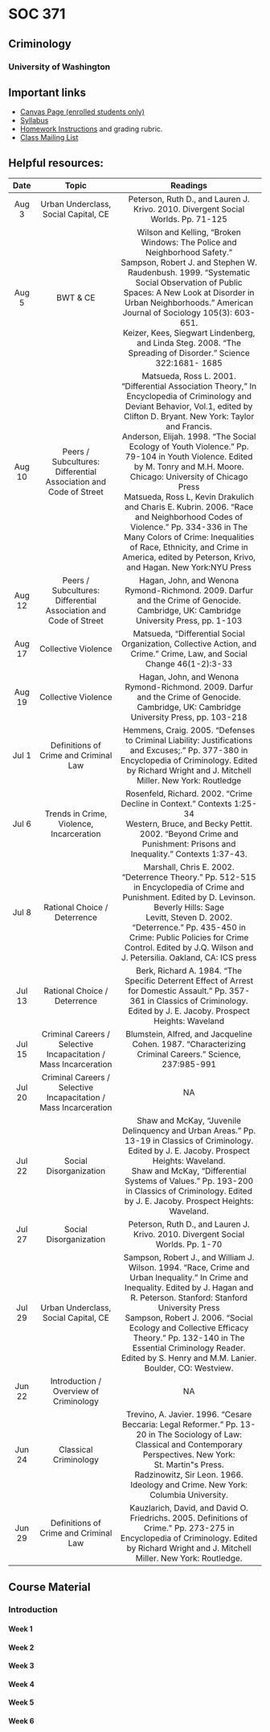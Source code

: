
# SOC 371

## Criminology

### University of Washington

## Important links

  - [Canvas Page (enrolled students only)](null)
  - [Syllabus](docs/syllabus.html)
  - [Homework Instructions](docs/homework.html) and grading rubric.
  - [Class Mailing List](null)

## Helpful resources:

|  Date  |                              Topic                               |                                                                                                                                                                                                                                                                                                            Readings                                                                                                                                                                                                                                                                                                             |
| :----: | :--------------------------------------------------------------: | :-----------------------------------------------------------------------------------------------------------------------------------------------------------------------------------------------------------------------------------------------------------------------------------------------------------------------------------------------------------------------------------------------------------------------------------------------------------------------------------------------------------------------------------------------------------------------------------------------------------------------------: |
| Aug 3  |               Urban Underclass, Social Capital, CE               |                                                                                                                                                                                                                                                                        Peterson, Ruth D., and Lauren J. Krivo. 2010. Divergent Social Worlds. Pp. 71-125                                                                                                                                                                                                                                                                        |
| Aug 5  |                             BWT & CE                             |                                                                                                                Wilson and Kelling, “Broken Windows: The Police and Neighborhood Safety.”<br>Sampson, Robert J. and Stephen W. Raudenbush. 1999. “Systematic Social Observation of Public Spaces: A New Look at Disorder in Urban Neighborhoods.” American Journal of Sociology 105(3): 603-651.<br>Keizer, Kees, Siegwart Lindenberg, and Linda Steg. 2008. “The Spreading of Disorder.” Science 322:1681- 1685                                                                                                                 |
| Aug 10 | Peers / Subcultures: Differential Association and Code of Street | Matsueda, Ross L. 2001. “Differential Association Theory,” In Encyclopedia of Criminology and Deviant Behavior, Vol.1, edited by Clifton D. Bryant. New York: Taylor and Francis.<br>Anderson, Elijah. 1998. “The Social Ecology of Youth Violence.” Pp. 79-104 in Youth Violence. Edited by M. Tonry and M.H. Moore. Chicago: University of Chicago Press<br>Matsueda, Ross L, Kevin Drakulich and Charis E. Kubrin. 2006. “Race and Neighborhood Codes of Violence.” Pp. 334-336 in The Many Colors of Crime: Inequalities of Race, Ethnicity, and Crime in America, edited by Peterson, Krivo, and Hagan. New York:NYU Press |
| Aug 12 | Peers / Subcultures: Differential Association and Code of Street |                                                                                                                                                                                                                                              Hagan, John, and Wenona Rymond-Richmond. 2009. Darfur and the Crime of Genocide. Cambridge, UK: Cambridge University Press, pp. 1-103                                                                                                                                                                                                                                              |
| Aug 17 |                       Collective Violence                        |                                                                                                                                                                                                                                                     Matsueda, “Differential Social Organization, Collective Action, and Crime.” Crime, Law, and Social Change 46(1-2):3-33                                                                                                                                                                                                                                                      |
| Aug 19 |                       Collective Violence                        |                                                                                                                                                                                                                                             Hagan, John, and Wenona Rymond-Richmond. 2009. Darfur and the Crime of Genocide. Cambridge, UK: Cambridge University Press, pp. 103-218                                                                                                                                                                                                                                             |
| Jul 1  |              Definitions of Crime and Criminal Law               |                                                                                                                                                                                                              Hemmens, Craig. 2005. “Defenses to Criminal Liability: Justifications and Excuses;.” Pp. 377-380 in Encyclopedia of Criminology. Edited by Richard Wright and J. Mitchell Miller. New York: Routledge                                                                                                                                                                                                              |
| Jul 6  |             Trends in Crime, Violence, Incarceration             |                                                                                                                                                                                                                   Rosenfeld, Richard. 2002. “Crime Decline in Context.” Contexts 1:25-34<br>Western, Bruce, and Becky Pettit. 2002. “Beyond Crime and Punishment: Prisons and Inequality.” Contexts 1:37-43.                                                                                                                                                                                                                    |
| Jul 8  |                   Rational Choice / Deterrence                   |                                                                                                                                                         Marshall, Chris E. 2002. “Deterrence Theory.” Pp. 512-515 in Encyclopedia of Crime and Punishment. Edited by D. Levinson. Beverly Hills: Sage<br>Levitt, Steven D. 2002. “Deterrence.” Pp. 435-450 in Crime: Public Policies for Crime Control. Edited by J.Q. Wilson and J. Petersilia. Oakland, CA: ICS press                                                                                                                                                         |
| Jul 13 |                   Rational Choice / Deterrence                   |                                                                                                                                                                                                                        Berk, Richard A. 1984. “The Specific Deterrent Effect of Arrest for Domestic Assault.” Pp. 357-361 in Classics of Criminology. Edited by J. E. Jacoby. Prospect Heights: Waveland                                                                                                                                                                                                                        |
| Jul 15 | Criminal Careers / Selective Incapacitation / Mass Incarceration |                                                                                                                                                                                                                                                             Blumstein, Alfred, and Jacqueline Cohen. 1987. “Characterizing Criminal Careers.” Science, 237:985-991                                                                                                                                                                                                                                                              |
| Jul 20 | Criminal Careers / Selective Incapacitation / Mass Incarceration |                                                                                                                                                                                                                                                                                                               NA                                                                                                                                                                                                                                                                                                                |
| Jul 22 |                      Social Disorganization                      |                                                                                                                                                               Shaw and McKay, “Juvenile Delinquency and Urban Areas.” Pp. 13-19 in Classics of Criminology. Edited by J. E. Jacoby. Prospect Heights: Waveland.<br>Shaw and McKay, “Differential Systems of Values.” Pp. 193-200 in Classics of Criminology. Edited by J. E. Jacoby. Prospect Heights: Waveland.                                                                                                                                                                |
| Jul 27 |                      Social Disorganization                      |                                                                                                                                                                                                                                                                         Peterson, Ruth D., and Lauren J. Krivo. 2010. Divergent Social Worlds. Pp. 1-70                                                                                                                                                                                                                                                                         |
| Jul 29 |               Urban Underclass, Social Capital, CE               |                                                                                                                         Sampson, Robert J., and William J. Wilson. 1994. “Race, Crime and Urban Inequality.” In Crime and Inequality. Edited by J. Hagan and R. Peterson. Stanford: Stanford University Press<br>Sampson, Robert J. 2006. “Social Ecology and Collective Efficacy Theory.” Pp. 132-140 in The Essential Criminology Reader. Edited by S. Henry and M.M. Lanier. Boulder, CO: Westview.                                                                                                                          |
| Jun 22 |              Introduction / Overview of Criminology              |                                                                                                                                                                                                                                                                                                               NA                                                                                                                                                                                                                                                                                                                |
| Jun 24 |                      Classical Criminology                       |                                                                                                                                                                                    Trevino, A. Javier. 1996. “Cesare Beccaria: Legal Reformer.” Pp. 13-20 in The Sociology of Law: Classical and Contemporary Perspectives. New York: St. Martin"s Press.<br>Radzinowitz, Sir Leon. 1966. Ideology and Crime. New York: Columbia University.                                                                                                                                                                                    |
| Jun 29 |              Definitions of Crime and Criminal Law               |                                                                                                                                                                                                                   Kauzlarich, David, and David O. Friedrichs. 2005. Definitions of Crime." Pp. 273-275 in Encyclopedia of Criminology. Edited by Richard Wright and J. Mitchell Miller. New York: Routledge.                                                                                                                                                                                                                    |

## Course Material

### Introduction

#### Week 1

#### Week 2

#### Week 3

#### Week 4

#### Week 5

#### Week 6
